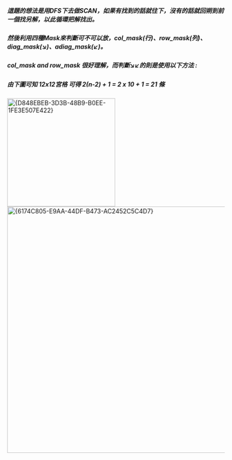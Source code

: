 ##### 這題的想法是用DFS下去做SCAN，如果有找到的話就往下，沒有的話就回朔到前一個找另解，以此循環把解找出。  
##### 然後利用四種Mask來判斷可不可以放，col_mask(行)、row_mask(列)、diag_mask(↘)、adiag_mask(↙)。  
##### col_mask and row_mask 很好理解，而判斷↘↙的則是使用以下方法 :  
##### 由下圖可知 12x12宮格 可得 2(n-2) + 1 = 2 x 10 + 1 = 21 條   
<img width="250" alt="{D848EBEB-3D3B-48B9-B0EE-1FE3E507E422}" src="https://github.com/user-attachments/assets/24436fd1-d92f-4ff6-b32c-2041de6dbe73" />   

<img width="569" alt="{6174C805-E9AA-44DF-B473-AC2452C5C4D7}" src="https://github.com/user-attachments/assets/b580ffde-c13e-4335-8d47-6ce94007269c" />

